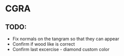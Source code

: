 # CGRA 

## TODO: 

* Fix normals on the tangram so that they can appear
* Confirm if wood like is correct
* Confirm last excercise - diamond custom color 
